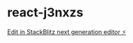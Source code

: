 # react-j3nxzs

[Edit in StackBlitz next generation editor ⚡️](https://stackblitz.com/~/github.com/keerthanamanoj/react-j3nxzs)